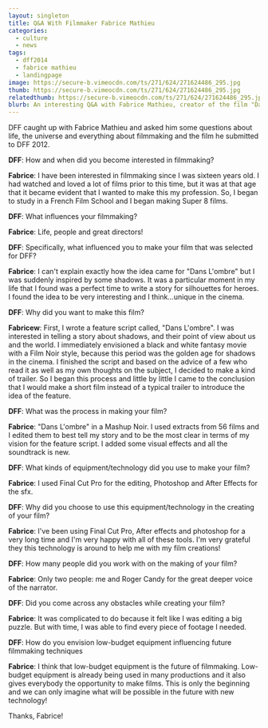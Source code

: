 ```yaml
---
layout: singleton
title: Q&A With Filmmaker Fabrice Mathieu
categories:
  - culture
  - news
tags:
  - dff2014
  - fabrice mathieu
  - landingpage
image: https://secure-b.vimeocdn.com/ts/271/624/271624486_295.jpg
thumb: https://secure-b.vimeocdn.com/ts/271/624/271624486_295.jpg
relatedthumb: https://secure-b.vimeocdn.com/ts/271/624/271624486_295.jpg
blurb: An interesting Q&A with Fabrice Mathieu, creator of the film "Dane L'ombre" (In the Shadows).
---
```



DFF caught up with Fabrice Mathieu and asked him some questions about life, the universe and everything about filmmaking and the film he submitted to DFF 2012.

**DFF**: How and when did you become interested in filmmaking?

**Fabrice**: I have been interested in filmmaking since I was sixteen years old. I had watched and loved a lot of films prior to this time, but it was at that age that it became evident that I wanted to make this my profession. So, I began to study in a French Film School and I began making Super 8 films.

**DFF**: What influences your filmmaking?


**Fabrice**: Life, people and great directors! 

**DFF**: Specifically, what influenced you to make your film that was selected for DFF?


**Fabrice**: I can't explain exactly how the idea came for "Dans L'ombre" but I was suddenly inspired by some shadows. It was a particular moment in my life that I found was a perfect time to write a story for silhouettes for heroes. I found the idea to be very interesting and I think…unique in the cinema.  

**DFF**: Why did you want to make this film?


**Fabricew**: First, I wrote a feature script called, "Dans L'ombre". I was interested in telling a story about shadows, and their point of view about us and the world. I immediately envisioned a black and white fantasy movie with a Film Noir style, because this period was the golden age for shadows in the cinema. I finished the script and based on the advice of a few who read it as well as my own thoughts on the subject, I decided to make a kind of trailer. So I began this process and little by little I came to the conclusion that I would make a short film instead of a typical trailer to introduce the idea of the feature. 

**DFF**: What was the process in making your film?


**Fabrice**: "Dans L'ombre" in a Mashup Noir. I used extracts from 56 films and I edited them to best tell my story and to be the most clear in terms of my vision for the feature script. I added some visual effects and all the soundtrack is new.

**DFF**: What kinds of equipment/technology did you use to make your film?


**Fabrice**: I used Final Cut Pro for the editing, Photoshop and After Effects for the sfx. 

**DFF**: Why did you choose to use this equipment/technology in the creating of your film?


**Fabrice**: I've been using Final Cut Pro, After effects and photoshop for a very long time and I'm very happy with all of these tools. I'm very grateful they this technology is around to help me with my film creations! 

**DFF**: How many people did you work with on the making of your film?


**Fabrice**: Only two people: me and Roger Candy for the great deeper voice of the narrator. 

**DFF**: Did you come across any obstacles while creating your film?


**Fabrice**: It was complicated to do because it felt like I was editing a big puzzle. But with time, I was able to find every piece of footage I needed. 

**DFF**: How do you envision low-budget equipment influencing future filmmaking techniques


**Fabrice**: I think that low-budget equipment is the future of filmmaking. Low-budget equipment is already being used in many productions and it also gives everybody the opportunity to make films. This is only the beginning and we can only imagine what will be possible in the future with new technology! 

Thanks, Fabrice!
